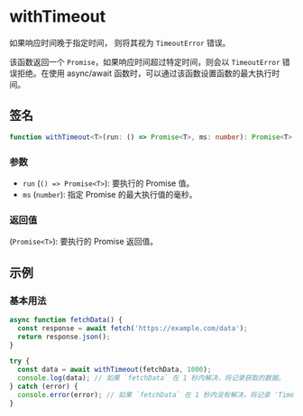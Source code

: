 # withTimeout

如果响应时间晚于指定时间， 则将其视为 `TimeoutError` 错误。

该函数返回一个 `Promise`，如果响应时间超过特定时间，则会以 `TimeoutError` 错误拒绝。在使用 async/await 函数时，可以通过该函数设置函数的最大执行时间。

## 签名

```typescript
function withTimeout<T>(run: () => Promise<T>, ms: number): Promise<T>;
```

### 参数

- `run` (`() => Promise<T>`): 要执行的 Promise 值。
- `ms` (`number`): 指定 Promise 的最大执行值的毫秒。

### 返回值

(`Promise<T>`): 要执行的 Promise 返回值。

## 示例

### 基本用法

```typescript
async function fetchData() {
  const response = await fetch('https://example.com/data');
  return response.json();
}

try {
  const data = await withTimeout(fetchData, 1000);
  console.log(data); // 如果 `fetchData` 在 1 秒内解决，将记录获取的数据。
} catch (error) {
  console.error(error); // 如果 `fetchData` 在 1 秒内没有解决，将记录 'TimeoutError'。
}
```
